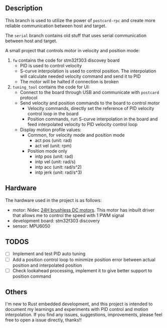 ## Description

This branch is used to utilize the power of `postcard-rpc` and create more reliable communication between host and target.

The `serial` branch contains old stuff that uses serial communication between host and target.

A small project that controls motor in velocity and position mode:
1. `fw` contains the code for stm32f303 discovey board
    * PID is used to control velocity
    * S-curve interpolation is used to control position. The interpolation will calculate needed velocity command
    and send it to PID
    * The motor will be halted if connection is broken
2. `tuning_tool` contains the code for UI:
    * Connect to the board through USB and communicate with `postcard` protocol
    * Send velocity and position commands to the board to control motor
        - Velocity commands, directly set the reference of PID velocity control loop in the board
        - Position commands, run S-curve interpolation in the board and feed interpolated velocity to PID velocity control loop
    * Display motion profile values:
        - Common, for velocity mode and position mode
          - act pos (unit: rad)
          - act vel (unit: rpm)
        - Position mode only
          - intp pos (unit: rad)
          - intp vel (unit: rad/s)
          - intp acc (unit: rad/s^2)
          - intp jerk (unit: rad/s^3)

## Hardware

The hardware used in the project is as follows:
- motor: Nidec [24H brushless DC motors](https://www.nidec.com/en/product/search/category/B101/M102/S100/NCJ-24H-24-01/). 
This motor has inbuilt driver that allows me to control the speed with 1 PWM signal
- development board: stm32f303 discovery
- sensor: MPU6050

## TODOS

- [ ] Implement and test PID auto tuning
- [ ] Add a position control loop to minimize position error between actual position and interpolated position
- [ ] Check lookahead processing, implement it to give better support to position command

## Others

I'm new to Rust embedded development, and this project is intended to document my learnings and experiments with PID control and motion interpolation.
If you find any issues, suggestions, improvements, please feel free to open a issue directly, thanks!!